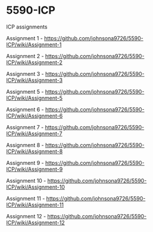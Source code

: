 # 5590-ICP
ICP assignments


Assignment 1 - https://github.com/johnsona9726/5590-ICP/wiki/Assignment-1

Assignment 2 - https://github.com/johnsona9726/5590-ICP/wiki/Assignment-2

Assignment 3 - https://github.com/johnsona9726/5590-ICP/wiki/Assignment-3

Assignment 5 - https://github.com/johnsona9726/5590-ICP/wiki/Assignment-5

Assignment 6 - https://github.com/johnsona9726/5590-ICP/wiki/Assignment-6

Assignment 7 - https://github.com/johnsona9726/5590-ICP/wiki/Assignment-7

Assignment 8 - https://github.com/johnsona9726/5590-ICP/wiki/Assignment-8

Assignment 9 - https://github.com/johnsona9726/5590-ICP/wiki/Assignment-9

Assignment 10 - https://github.com/johnsona9726/5590-ICP/wiki/Assignment-10

Assignment 11 - https://github.com/johnsona9726/5590-ICP/wiki/Assignment-11

Assignment 12 - https://github.com/johnsona9726/5590-ICP/wiki/Assignment-12
